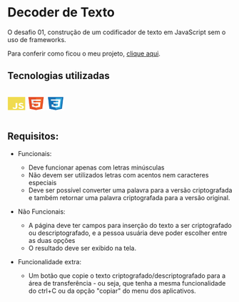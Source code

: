 # Decoder de Texto

O desafio 01, construção de um codificador de texto em JavaScript sem o uso de frameworks.

Para conferir como ficou o meu projeto, <a href="https://brunobianconcini.github.io/desafio-javascript-alunos-colegiopentagono/" target="_blank"> clique aqui</a>.

## Tecnologias utilizadas
<div style="display: inline_block"><br>
  <img align="center" alt="Js" height="30" width="40" src="https://raw.githubusercontent.com/devicons/devicon/master/icons/javascript/javascript-plain.svg">
  <img align="center" alt="HTML" height="30" width="40" src="https://raw.githubusercontent.com/devicons/devicon/master/icons/html5/html5-original.svg">
  <img align="center" alt="CSS" height="30" width="40" src="https://raw.githubusercontent.com/devicons/devicon/master/icons/css3/css3-original.svg">
</div><br>

## Requisitos:

* Funcionais: 

    * Deve funcionar apenas com letras minúsculas
    * Não devem ser utilizados letras com acentos nem caracteres especiais
    * Deve ser possível converter uma palavra para a versão criptografada e também retornar uma palavra criptografada para a versão original.

* Não Funcionais: 

    * A página deve ter campos para inserção do texto a ser criptografado ou descriptografado, e a pessoa usuária deve poder escolher entre as duas opções
    * O resultado deve ser exibido na tela.

* Funcionalidade extra: 

    * Um botão que copie o texto criptografado/descriptografado para a área de transferência - ou seja, que tenha a mesma funcionalidade do ctrl+C ou da opção "copiar" do menu dos aplicativos.


